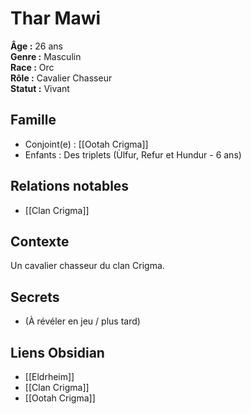 # Thar Mawi

**Âge :** 26 ans  
**Genre :** Masculin  
**Race :** Orc  
**Rôle :** Cavalier Chasseur  
**Statut :** Vivant

## Famille
- Conjoint(e) : [[Ootah Crigma]]
- Enfants : Des triplets (Ùlfur, Refur et Hundur - 6 ans)

## Relations notables
- [[Clan Crigma]]

## Contexte
Un cavalier chasseur du clan Crigma.

## Secrets
- (À révéler en jeu / plus tard)

## Liens Obsidian
- [[Eldrheim]]
- [[Clan Crigma]]
- [[Ootah Crigma]]
